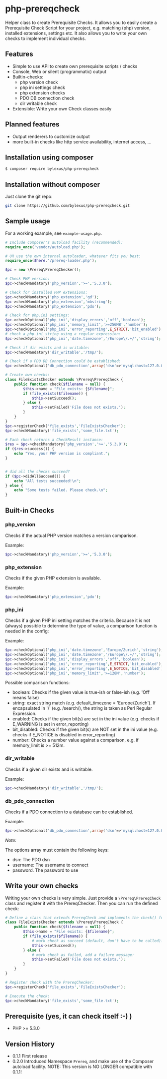 php-prereqcheck
===============

Helper class to create Prerequisite Checks. It allows you to easily create a Prerequisite Check Script for your
project, e.g. matching (php) version, installed extensions, settings etc. It also allows you to write your
own checks to implement individual checks.

Features
----------
* Simple to use API to create own prerequisite scripts / checks
* Console, Web or silent (programmatic) output
* Builtin-checks:
  * php version check
  * php ini settings check
  * php extension checks
  * PDO DB connection check
  * dir writable check
* Extensible: Write your own Check classes easily

Planned features
----------------
* Output renderers to customize output
* more built-in checks like http service availability, internet access, ...

Installation using composer
---------------------------

```bash
$ composer require bylexus/php-prereqcheck
```

Installation without composer
-----------------------------

Just clone the git repo:

```bash
git clone https://github.com/bylexus/php-prereqcheck.git
```

Sample usage
------------

For a working example, see `example-usage.php`.

```php
# Include composer's autoload facility (recommended):
require_once('vendor/autoload.php');

# OR use the own internal autoloader, whatever fits you best:
require_once($here.'/prereq-loader.php');

$pc = new \Prereq\PrereqChecker();

# Check PHP version:
$pc->checkMandatory('php_version','>=','5.3.0');

# Check for installed PHP extensions:
$pc->checkMandatory('php_extension','gd');
$pc->checkMandatory('php_extension','mbstring');
$pc->checkMandatory('php_extension','pdo');

# Check for php.ini settings:
$pc->checkOptional('php_ini','display_errors','off','boolean');
$pc->checkOptional('php_ini','memory_limit','>=256MB','number');
$pc->checkOptional('php_ini','error_reporting',E_STRICT,'bit_enabled');
# check a php.ini string using a regular expression:
$pc->checkOptional('php_ini','date.timezone','/Europe\/.+/','string');

# Check if dir exists and is writable:
$pc->checkMandatory('dir_writable','/tmp/');

# Check if a PDO DB Connection could be established:
$pc->checkOptional('db_pdo_connection',array('dsn'=>'mysql:host=127.0.0.1','username'=>'test','password'=>'test'));

# Create own checks:
class FileExistsChecker extends \Prereq\PrereqCheck {
    public function check($filename = null) {
        $this->name = "File exists: {$filename}";
        if (file_exists($filename)) {
            $this->setSucceed();
        } else {
            $this->setFailed('File does not exists.');
        }
    }
}
$pc->registerCheck('file_exists','FileExistsChecker');
$pc->checkMandatory('file_exists','some_file.txt');

# Each check returns a CheckResult instance:
$res = $pc->checkMandatory('php_version','>=','5.3.0');
if ($res->success()) {
	echo "Yes, your PHP version is compliant.";
}


# did all the checks succeed?
if ($pc->didAllSucceed()) {
    echo "All tests succeeded!\n";
} else {
    echo "Some tests failed. Please check.\n";
}
```

Built-in Checks
-----------------

### php_version

Checks if the actual PHP version matches a version comparison.

Example:
```php
$pc->checkMandatory('php_version','>=','5.3.0');
```

### php_extension

Checks if the given PHP extension is available.

Example:
```php
$pc->checkMandatory('php_extension','pdo');
```


### php_ini

Checks if a given PHP ini setting matches the criteria. Because it is not (always)
possible to determine the type of value, a comparison function is needed in the config:

Example:
```php
$pc->checkOptional('php_ini','date.timezone','Europe/Zurich','string');
$pc->checkOptional('php_ini','date.timezone','/Europe\/.+/','string');
$pc->checkOptional('php_ini','display_errors','off','boolean');
$pc->checkOptional('php_ini','error_reporting',E_STRICT,'bit_enabled');
$pc->checkOptional('php_ini','error_reporting',E_NOTICE,'bit_disabled');
$pc->checkOptional('php_ini','memory_limit','>=128M','number');
```

Possible comparison functions:

* boolean: Checks if the given value is true-ish or false-ish (e.g. 'Off' means false)
* string: exact string match (e.g. default_timezone = 'Europe/Zurich'). If encapsulated in '/' (e.g. /search/), the string is taken as Perl Regular Expression.
* enabled: Checks if the given bit(s) are set in the ini value (e.g. checks if E_WARNING is set in error_reporting)
* bit_disabled: Checks if the given bit(s) are NOT set in the ini value (e.g. checks if E_NOTICE is disabled in error_reporting)
* number: Checks a number value against a comparison, e.g. if memory_limit is >= 512m.


### dir_writable

Checks if a given dir exists and is writable.

Example:
```php
$pc->checkMandatory('dir_writable','/tmp/');
```

### db_pdo_connection

Checks if a PDO connection to a database can be established.

Example:
```php
$pc->checkOptional('db_pdo_connection',array('dsn'=>'mysql:host=127.0.0.1','username'=>'test','password'=>'test'));
```

*Note:*

The options array must contain the following keys:

* dsn: The PDO dsn
* username: The username to connect
* password. The password to use

Write your own checks
----------------------

Writing your own checks is very simple. Just provide a `\Prereq\PrereqCheck` class and register it with the PrereqChecker.
Then you can run the defined check:

```php
# Define a class that extends PrereqCheck and implements the check() function:
class FileExistsChecker extends \Prereq\PrereqCheck {
    public function check($filename = null) {
        $this->name = "File exists: {$filename}";
        if (file_exists($filename)) {
        	# mark check as succeed (default, don't have to be called):
            $this->setSucceed();
        } else {
        	# mark check as failed, add a failure message:
            $this->setFailed('File does not exists.');
        }
    }
}

# Register check with the PrereqChecker:
$pc->registerCheck('file_exists','FileExistsChecker');

# Execute the check:
$pc->checkMandatory('file_exists','some_file.txt');
```

Prerequisite (yes, it can check itself :-) )
------------------------------------------
* PHP >= 5.3.0

Version History
---------------

* 0.1.1 First release
* 0.2.0 Introduced Namespace `Prereq`, and make use of the Composer autoload facility.
        NOTE: This version is NO LONGER compatible with 0.1.1!


